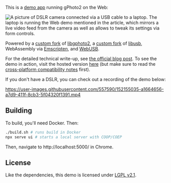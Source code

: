 This is a [demo app](https://web.dev/porting-libusb-to-webusb/) running gPhoto2 on the Web:

![A picture of DSLR camera connected via a USB cable to a laptop. The laptop is running the Web demo mentioned in the article, which mirrors a live video feed from the camera as well as allows to tweak its settings via form controls.](https://web-dev.imgix.net/image/9oK23mr86lhFOwKaoYZ4EySNFp02/MR4YGRvl0Z9AWT6vv3sQ.jpg?auto=format&w=1600)

Powered by a [custom fork](https://github.com/RReverser/libgphoto2) of [libgphoto2](https://github.com/gphoto/libgphoto2), a [custom fork](https://github.com/RReverser/libusb) of [libusb](https://github.com/libusb/libusb), WebAssembly via [Emscripten](https://emscripten.org/), and [WebUSB](https://github.com/WICG/webusb).

For the detailed technical write-up, see [the official blog post](https://web.dev/porting-libusb-to-webusb/). To see the demo in action, visit the hosted version [here](https://web-gphoto2.rreverser.com/) (but make sure to read the [cross-platform compatibility notes](https://web.dev/porting-libusb-to-webusb/#important-cross-platform-compatibility-notes) first).

If you don't have a DSLR, you can check out a recording of the demo below:

https://user-images.githubusercontent.com/557590/152155035-a1664656-a7d9-411f-8cb3-5f04320f1391.mp4

## Building

To build, you'll need Docker. Then:

```bash
./build.sh # runs build in Docker
npx serve ui # starts a local server with COOP/COEP
```

Then, navigate to http://localhost:5000/ in Chrome.

## License

Like the dependencies, this demo is licensed under [LGPL v2.1](https://github.com/GoogleChromeLabs/web-gphoto2/blob/main/LICENSE).
